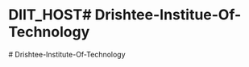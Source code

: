 # DIIT_HOST# Drishtee-Institue-Of-Technology
#   D r i s h t e e - I n s t i t u t e - O f - T e c h n o l o g y  
 
